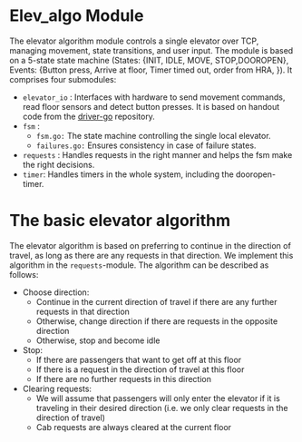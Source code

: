 
Elev_algo Module
================
The elevator algorithm module controls a single elevator over TCP, managing movement, state transitions, and user input. The module is based on a 5-state state machine (States: {INIT, IDLE, MOVE, STOP,DOOROPEN}, Events: {Button press, Arrive at floor, Timer timed out, order from HRA, }). It comprises four submodules:
  - `elevator_io` : Interfaces with hardware to send movement commands, read floor sensors and detect button presses. It is based on handout code from the [driver-go](https://github.com/TTK4145/driver-go.git) repository.
  - `fsm` : 
    - `fsm.go:` The state machine controlling the single local elevator. 
    - `failures.go:` Ensures consistency in case of failure states.
  - `requests`  : Handles requests in the right manner and helps the fsm make the right decisions.
  - `timer`: Handles timers in the whole system, including the dooropen-timer.


The basic elevator algorithm
============================

The elevator algorithm is based on preferring to continue in the direction of travel, as long as there are any requests in that direction. We implement this algorithm in the `requests`-module. The algorithm can be described as follows:
 - Choose direction:
   - Continue in the current direction of travel if there are any further requests in that direction
   - Otherwise, change direction if there are requests in the opposite direction
   - Otherwise, stop and become idle
 - Stop:
   - If there are passengers that want to get off at this floor
   - If there is a request in the direction of travel at this floor 
   - If there are no further requests in this direction
 - Clearing requests:  
   - We will assume that passengers will only enter the elevator if it is traveling in their desired direction (i.e. we only clear requests in the direction of travel) 
   - Cab requests are always cleared at the current floor






